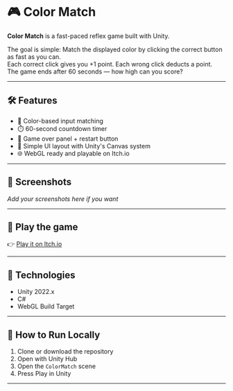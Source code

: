# 🎮 Color Match

**Color Match** is a fast-paced reflex game built with Unity.

The goal is simple: Match the displayed color by clicking the correct button as fast as you can.  
Each correct click gives you +1 point. Each wrong click deducts a point.  
The game ends after 60 seconds — how high can you score?

---

## 🛠️ Features
- 🔘 Color-based input matching
- ⏱️ 60-second countdown timer
- 🏁 Game over panel + restart button
- 🎯 Simple UI layout with Unity's Canvas system
- 🌐 WebGL ready and playable on Itch.io

---

## 📸 Screenshots

_Add your screenshots here if you want_

---

## 🔗 Play the game  
👉 [Play it on Itch.io](https://nihildev.itch.io/color-match)

---

## 🧠 Technologies
- Unity 2022.x
- C#
- WebGL Build Target

---

## 📁 How to Run Locally

1. Clone or download the repository  
2. Open with Unity Hub  
3. Open the `ColorMatch` scene  
4. Press Play in Unity

---
